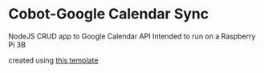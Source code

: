 # Cobot-Google Calendar Sync
NodeJS CRUD app to Google Calendar API
Intended to run on a Raspberry Pi 3B

created using [this template](https://github.com/murilloves/nodejs-google-calendar-crud)
